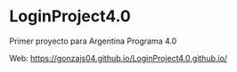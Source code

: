 # LoginProject4.0
Primer proyecto para Argentina Programa 4.0

Web: https://gonzajs04.github.io/LoginProject4.0.github.io/
